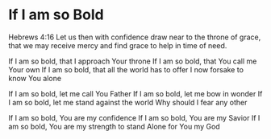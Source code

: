 # If I am so Bold

Hebrews 4:16 Let us then with confidence draw near to the throne of grace, that we may receive mercy and find grace to help in time of need.

If I am so bold, that I approach Your throne
If I am so bold, that You call me Your own
If I am so bold, that all the world has to offer
I now forsake to know You alone

If I am so bold, let me call You Father
If I am so bold, let me bow in wonder
If I am so bold, let me stand against the world
Why should I fear any other

If I am so bold, You are my confidence
If I am so bold, You are my Savior
If I am so bold, You are my strength to stand
Alone for You my God
